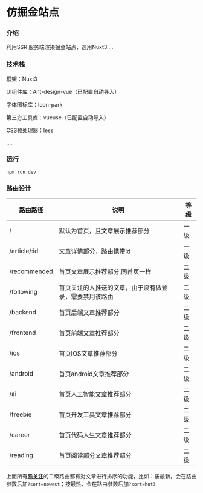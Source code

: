 # 仿掘金站点

### 介绍

利用SSR 服务端渲染掘金站点，选用Nuxt3....

### 技术栈

框架：Nuxt3

UI组件库：Ant-design-vue（已配置自动导入）

字体图标库：Icon-park

第三方工具库：vueuse（已配置自动导入）

CSS预处理器：less

....

### 运行

```
npm run dev
```

### 路由设计

| 路由路径     | 说明                                                   | 等级 |
| ------------ | ------------------------------------------------------ | ---- |
| /            | 默认为首页，且文章展示推荐部分                         | 一级 |
| /article/:id | 文章详情部分，路由携带id                               | 一级 |
| /recommended | 首页文章展示推荐部分,同首页一样                        | 二级 |
| /following   | 首页关注的人推送的文章，由于没有做登录，需要禁用该路由 | 二级 |
| /backend     | 首页后端文章推荐部分                                   | 二级 |
| /frontend    | 首页前端文章推荐部分                                   | 二级 |
| /ios         | 首页IOS文章推荐部分                                    | 二级 |
| /android     | 首页android文章推荐部分                                | 二级 |
| /ai          | 首页人工智能文章推荐部分                               | 二级 |
| /freebie     | 首页开发工具文章推荐部分                               | 二级 |
| /career      | 首页代码人生文章推荐部分                               | 二级 |
| /reading     | 首页阅读部分文章推荐部分                               | 二级 |

上面所有<u>**除关注**</u>的二级路由都有对文章进行排序的功能，比如：按最新，会在路由参数后加`?sort=newest`；按最热，会在路由参数后加`?sort=hot3`
